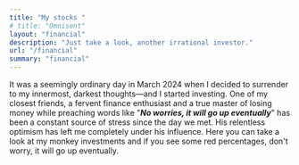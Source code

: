 ```yaml
---
title: "My stocks "
# title: "Omnisent"
layout: "financial"
description: "Just take a look, another irrational investor."
url: "/financial"
summary: "financial"
---
```


It was a seemingly ordinary day in March 2024 when I decided to surrender to my innermost, darkest thoughts—and I started investing. One of my closest friends, a fervent finance enthusiast and a true master of losing money while preaching words like  "___No worries, it will go up eventually___"  has been a constant source of stress since the day we met. His relentless optimism has left me completely under his influence.
Here you can take a look at my monkey investments and if you see some red percentages, don't worry, it will go up eventually.